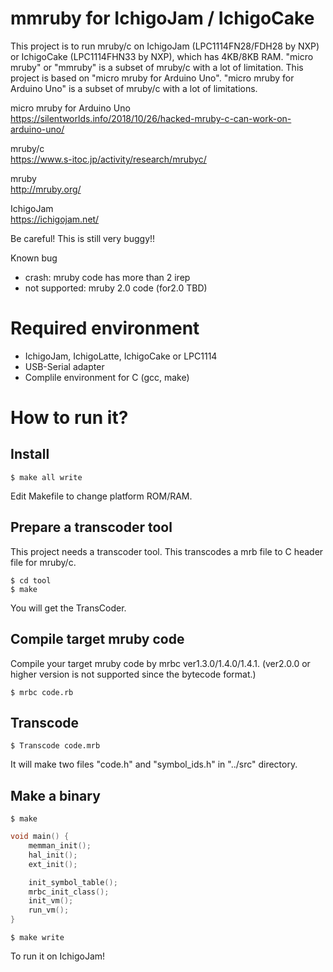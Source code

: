 # mmruby for IchigoJam / IchigoCake

This project is to run mruby/c on IchigoJam (LPC1114FN28/FDH28 by NXP) or IchigoCake (LPC1114FHN33 by NXP), which has 4KB/8KB RAM.
"micro mruby" or "mmruby" is a subset of mruby/c with a lot of limitation.
This project is based on "micro mruby for Arduino Uno".
"micro mruby for Arduino Uno" is a subset of mruby/c with a lot of limitations.  

micro mruby for Arduino Uno  
https://silentworlds.info/2018/10/26/hacked-mruby-c-can-work-on-arduino-uno/  

mruby/c  
https://www.s-itoc.jp/activity/research/mrubyc/  

mruby  
http://mruby.org/  

IchigoJam  
https://ichigojam.net/  

Be careful! This is still very buggy!!  

Known bug  
- crash: mruby code has more than 2 irep  
- not supported: mruby 2.0 code (for2.0 TBD)  

# Required environment

* IchigoJam, IchigoLatte, IchigoCake or LPC1114
* USB-Serial adapter
* Complile environment for C (gcc, make)

# How to run it?

## Install

```
$ make all write
```

Edit Makefile to change platform ROM/RAM.

## Prepare a transcoder tool

This project needs a transcoder tool. This transcodes a mrb file to C header file for mruby/c.

```
$ cd tool
$ make
```

You will get the TransCoder.

## Compile target mruby code

Compile your target mruby code by mrbc ver1.3.0/1.4.0/1.4.1. (ver2.0.0 or higher version is not supported since the bytecode format.)

```
$ mrbc code.rb
```

## Transcode

```
$ Transcode code.mrb
```

It will make two files "code.h" and "symbol_ids.h" in "../src" directory.

## Make a binary

```
$ make
```

```C
void main() {
	memman_init();
	hal_init();
	ext_init();

	init_symbol_table();
	mrbc_init_class();
	init_vm();
	run_vm();
}
```

```
$ make write
```

To run it on IchigoJam!
